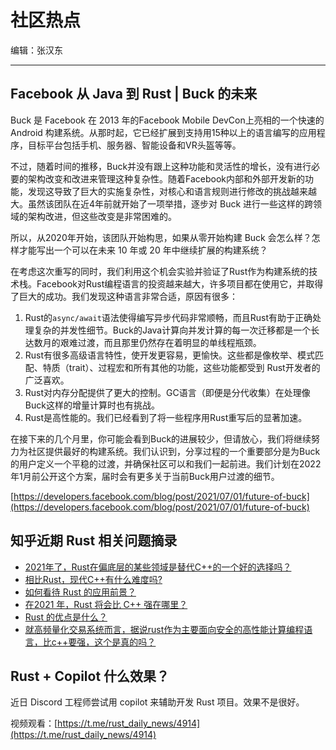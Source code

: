 # 社区热点

编辑：张汉东 

---

## Facebook 从 Java 到 Rust | Buck 的未来

Buck 是 Facebook 在 2013 年的Facebook Mobile DevCon上亮相的一个快速的 Android 构建系统。从那时起，它已经扩展到支持用15种以上的语言编写的应用程序，目标平台包括手机、服务器、智能设备和VR头盔等等。

不过，随着时间的推移，Buck并没有跟上这种功能和灵活性的增长，没有进行必要的架构改变和改进来管理这种复杂性。随着Facebook内部和外部开发新的功能，发现这导致了巨大的实施复杂性，对核心和语言规则进行修改的挑战越来越大。虽然该团队在近4年前就开始了一项举措，逐步对 Buck 进行一些这样的跨领域的架构改进，但这些改变是非常困难的。

所以，从2020年开始，该团队开始构思，如果从零开始构建 Buck 会怎么样？怎样才能写出一个可以在未来 10 年或 20 年中继续扩展的构建系统？

在考虑这次重写的同时，我们利用这个机会实验并验证了Rust作为构建系统的技术栈。Facebook对Rust编程语言的投资越来越大，许多项目都在使用它，并取得了巨大的成功。我们发现这种语言非常合适，原因有很多：

1. Rust的`async/await`语法使得编写异步代码非常顺畅，而且Rust有助于正确处理复杂的并发性细节。Buck的Java计算向并发计算的每一次迁移都是一个长达数月的艰难过渡，而且那里仍然存在着明显的单线程瓶颈。
2. Rust有很多高级语言特性，使开发更容易，更愉快。这些都是像枚举、模式匹配、特质（trait）、过程宏和所有其他的功能，这些功能都受到 Rust开发者的广泛喜欢。
3. Rust对内存分配提供了更大的控制。GC语言（即便是分代收集）在处理像Buck这样的增量计算时也有挑战。
4. Rust是高性能的。我们已经看到了将一些程序用Rust重写后的显著加速。

在接下来的几个月里，你可能会看到Buck的进展较少，但请放心，我们将继续努力为社区提供最好的构建系统。我们认识到，分享过程的一个重要部分是为Buck的用户定义一个平稳的过渡，并确保社区可以和我们一起前进。我们计划在2022年1月前公开这个方案，届时会有更多关于当前Buck用户过渡的细节。

[https://developers.facebook.com/blog/post/2021/07/01/future-of-buck](https://developers.facebook.com/blog/post/2021/07/01/future-of-buck)

## 知乎近期 Rust 相关问题摘录

-  [2021年了，Rust在偏底层的某些领域是替代C++的一个好的选择吗？](https://www.zhihu.com/question/451687128)
- [相比Rust，现代C++有什么难度吗?](https://www.zhihu.com/question/447731745)
- [如何看待 Rust 的应用前景？](https://www.zhihu.com/question/30407715)
- [在2021 年，Rust 将会比 C++ 强在哪里？](https://www.zhihu.com/question/437987252)
- [Rust 的优点是什么？](https://www.zhihu.com/question/463506409)
- [就高频量化交易系统而言，据说rust作为主要面向安全的高性能计算编程语言，比c++要强，这个是真的吗？](https://www.zhihu.com/question/390738348)

## Rust + Copilot 什么效果？

近日 Discord 工程师尝试用 copilot 来辅助开发 Rust 项目。效果不是很好。

视频观看：[https://t.me/rust_daily_news/4914](https://t.me/rust_daily_news/4914)